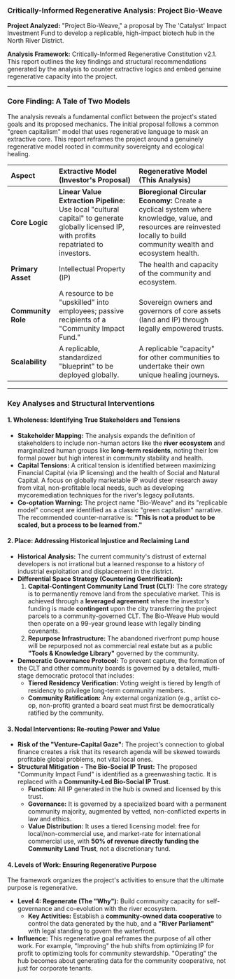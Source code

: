 
### **Critically-Informed Regenerative Analysis: Project Bio-Weave**

**Project Analyzed:** "Project Bio-Weave," a proposal by The 'Catalyst' Impact Investment Fund to develop a replicable, high-impact biotech hub in the North River District.

**Analysis Framework:** Critically-Informed Regenerative Constitution v2.1. This report outlines the key findings and structural recommendations generated by the analysis to counter extractive logics and embed genuine regenerative capacity into the project.

---

### **Core Finding: A Tale of Two Models**

The analysis reveals a fundamental conflict between the project's stated goals and its proposed mechanics. The initial proposal follows a common "green capitalism" model that uses regenerative language to mask an extractive core. This report reframes the project around a genuinely regenerative model rooted in community sovereignty and ecological healing.

| Aspect                   | Extractive Model (Investor's Proposal)                                                                                                            | Regenerative Model (This Analysis)                                                                                                                                            |
| :----------------------- | :------------------------------------------------------------------------------------------------------------------------------------------------ | :---------------------------------------------------------------------------------------------------------------------------------------------------------------------------- |
| **Core Logic**     | **Linear Value Extraction Pipeline:** Use local "cultural capital" to generate globally licensed IP, with profits repatriated to investors. | **Bioregional Circular Economy:** Create a cyclical system where knowledge, value, and resources are reinvested locally to build community wealth and ecosystem health. |
| **Primary Asset**  | Intellectual Property (IP)                                                                                                                        | The health and capacity of the community and ecosystem.                                                                                                                       |
| **Community Role** | A resource to be "upskilled" into employees; passive recipients of a "Community Impact Fund."                                                     | Sovereign owners and governors of core assets (land and IP) through legally empowered trusts.                                                                                 |
| **Scalability**    | A replicable, standardized "blueprint" to be deployed globally.                                                                                   | A replicable "capacity" for other communities to undertake their own unique healing journeys.                                                                                 |

---

### **Key Analyses and Structural Interventions**

#### **1. Wholeness: Identifying True Stakeholders and Tensions**

* **Stakeholder Mapping:** The analysis expands the definition of stakeholders to include non-human actors like the **river ecosystem** and marginalized human groups like **long-term residents**, noting their low formal power but high interest in community stability and health.
* **Capital Tensions:** A critical tension is identified between maximizing Financial Capital (via IP licensing) and the health of Social and Natural Capital. A focus on globally marketable IP would steer research away from vital, non-profitable local needs, such as developing mycoremediation techniques for the river's legacy pollutants.
* **Co-optation Warning:** The project name "Bio-Weave" and its "replicable model" concept are identified as a classic "green capitalism" narrative. The recommended counter-narrative is: **"This is not a product to be scaled, but a process to be learned from."**

#### **2. Place: Addressing Historical Injustice and Reclaiming Land**

* **Historical Analysis:** The current community's distrust of external developers is not irrational but a learned response to a history of industrial exploitation and displacement in the district.
* **Differential Space Strategy (Countering Gentrification):**
  1. **Capital-Contingent Community Land Trust (CLT):** The core strategy is to permanently remove land from the speculative market. This is achieved through a **leveraged agreement** where the investor's funding is made **contingent** upon the city transferring the project parcels to a community-governed CLT. The Bio-Weave Hub would then operate on a 99-year ground lease with legally binding covenants.
  2. **Repurpose Infrastructure:** The abandoned riverfront pump house will be repurposed not as commercial real estate but as a public **"Tools & Knowledge Library"** governed by the community.
* **Democratic Governance Protocol:** To prevent capture, the formation of the CLT and other community boards is governed by a detailed, multi-stage democratic protocol that includes:
  * **Tiered Residency Verification:** Voting weight is tiered by length of residency to privilege long-term community members.
  * **Community Ratification:** Any external organization (e.g., artist co-op, non-profit) granted a board seat must first be democratically ratified by the community.

#### **3. Nodal Interventions: Re-routing Power and Value**

* **Risk of the "Venture-Capital Gaze":** The project's connection to global finance creates a risk that its research agenda will be skewed towards profitable global problems, not vital local ones.
* **Structural Mitigation - The Bio-Social IP Trust:** The proposed "Community Impact Fund" is identified as a greenwashing tactic. It is replaced with a **Community-Led Bio-Social IP Trust**.
  * **Function:** All IP generated in the hub is owned and licensed by this trust.
  * **Governance:** It is governed by a specialized board with a permanent community majority, augmented by vetted, non-conflicted experts in law and ethics.
  * **Value Distribution:** It uses a tiered licensing model: free for local/non-commercial use, and market-rate for international commercial use, with **50% of revenue directly funding the Community Land Trust**, not a discretionary fund.

#### **4. Levels of Work: Ensuring Regenerative Purpose**

The framework organizes the project's activities to ensure that the ultimate purpose is regenerative.

* **Level 4: Regenerate (The "Why"):** Build community capacity for self-governance and co-evolution with the river ecosystem.
  * **Key Activities:** Establish a **community-owned data cooperative** to control the data generated by the hub, and a **"River Parliament"** with legal standing to govern the waterfront.
* **Influence:** This regenerative goal reframes the purpose of all other work. For example, "Improving" the hub shifts from optimizing IP for profit to optimizing tools for community stewardship. "Operating" the hub becomes about generating data for the community cooperative, not just for corporate tenants.
